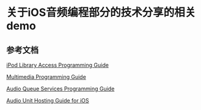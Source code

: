 关于iOS音频编程部分的技术分享的相关demo
=======================================

参考文档
--------

[iPod Library Access Programming Guide](https://developer.apple.com/library/ios/documentation/Audio/Conceptual/iPodLibraryAccess_Guide/Introduction/Introduction.html#//apple_ref/doc/uid/TP40008765)

[Multimedia Programming Guide](https://developer.apple.com/library/ios/documentation/AudioVideo/Conceptual/MultimediaPG/Introduction/Introduction.html#//apple_ref/doc/uid/TP40009767)

[Audio Queue Services Programming Guide](https://developer.apple.com/library/ios/documentation/MusicAudio/Conceptual/AudioQueueProgrammingGuide/Introduction/Introduction.html#//apple_ref/doc/uid/TP40005343)

[Audio Unit Hosting Guide for iOS](https://developer.apple.com/library/ios/documentation/MusicAudio/Conceptual/AudioUnitHostingGuide_iOS/Introduction/Introduction.html#//apple_ref/doc/uid/TP40009492)
